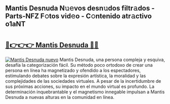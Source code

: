 ## Mantis Desnuda N𝚞𝚎vos desn𝚞dos filtr𝚊dos - Parts-NFZ F𝚘tos vid𝚎o - C𝚘ntenido atr𝚊ctivo o1aNT

# <h2><a href="http://mb08ma.tromn.icu/?c=Mantis+Desnuda">🔗👉👉👉 Mantis Desnuda 🔗🔗</a></h2>

[![Mantis Desnuda nuevo](https://i.imgur.com/pEAQMta.gif)](http://mb08ma.tromn.icu/?c=Mantis+Desnuda)
Mantis Desnuda, una persona compleja y esquiva, desafía la categorización fácil. Su método poco ortodoxo de crear una persona en línea ha magnetizado y ofendido a los espectadores, estimulando debates sobre la expresión artística, la moralidad y las complejidades de las sociedades virtuales. A pesar de la incertidumbre de sus próximas acciones, su impacto en el mundo virtual es profundo. La determinación inquebrantable y el magnetismo innegable impulsan a Mantis Desnuda a nuevas alturas en la comunidad en línea.
